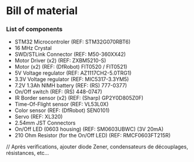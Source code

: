 # Bill of material

### List of components
* STM32 Microcontroler (REF: STM32G070RBT6)
* 16 MHz Crystal
* SWD/STLink Connector (REF: M50-360XX42)
* Motor Driver (x2) (REF: ZXBM5210-S)
* Motor (x2) (REF: (DfRobot) FIT0520 / FIT0521)
* 5V Voltage regulator (REF: AZ1117CH2-5.0TRG1)
* 3.3V Voltage regulator (REF: MIC5317-3.3YM5)
* 7.2V 1.3Ah NIMH battery (REF: (RS) 777-0377)
* On/Off switch (REF: (RS) 448-0747)
* IR Border sensor (x2) (REF: (Sharp) GP2Y0D805Z0F)
* Time-Of-Flight sensor (REF: VL53L0X)
* Color sensor (REF: (DfRobot) SEN0101)
* Servo (REF: XL320)
* 2.54mm JST Connectors
* On/Off LED (0603 housing) (REF: SM0603UBWC) (3V 20mA)
* 210 Ohm Resistor (for the On/Off LED) (REF: RMCF0603FT215R)

// Après verifications, ajouter diode Zener, condensateurs de découplages, résistances, etc... 
